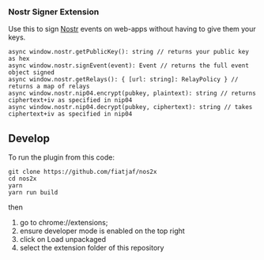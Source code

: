 ### Nostr Signer Extension

Use this to sign [Nostr](https://github.com/nostr-protocol/nostr) events on web-apps without having to give them your keys.


```
async window.nostr.getPublicKey(): string // returns your public key as hex
async window.nostr.signEvent(event): Event // returns the full event object signed
async window.nostr.getRelays(): { [url: string]: RelayPolicy } // returns a map of relays
async window.nostr.nip04.encrypt(pubkey, plaintext): string // returns ciphertext+iv as specified in nip04
async window.nostr.nip04.decrypt(pubkey, ciphertext): string // takes ciphertext+iv as specified in nip04
```

## Develop

To run the plugin from this code:

```
git clone https://github.com/fiatjaf/nos2x
cd nos2x
yarn
yarn run build
```

then

1. go to chrome://extensions;
2. ensure developer mode is enabled on the top right
3. click on Load unpackaged
4. select the extension folder of this repository
